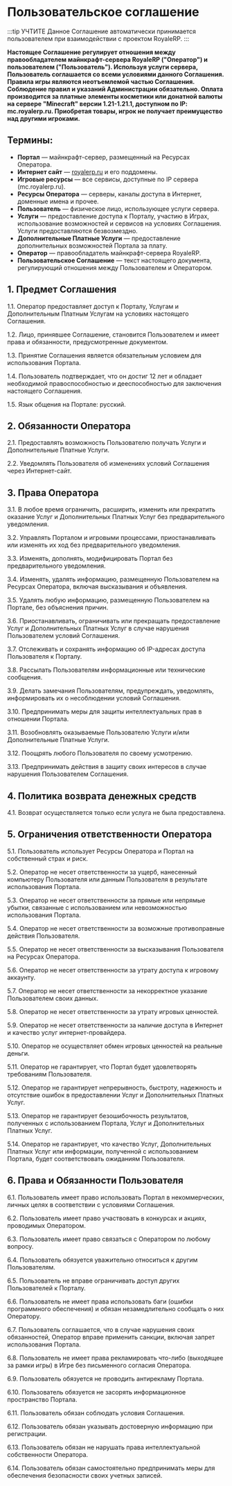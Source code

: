 # Пользовательское соглашение

:::tip УЧТИТЕ
Данное Соглашение автоматически принимается пользователем при взаимодействии с проектом RoyaleRP.
:::

**Настоящее Соглашение регулирует отношения между правообладателем майнкрафт-сервера RoyaleRP ("Оператор") и пользователем ("Пользователь").
Используя услуги сервера, Пользователь соглашается со всеми условиями данного Соглашения.
Правила игры являются неотъемлемой частью Соглашения. Соблюдение правил и указаний Администрации обязательно.
Оплата производится за платные элементы косметики или донатной валюты на сервере "Minecraft" версии 1.21-1.21.1, доступном по IP: mc.royalerp.ru. Приобретая товары, игрок не получает преимущество над другими игроками.**

## Термины:
- **Портал** — майнкрафт-сервер, размещенный на Ресурсах Оператора.
- **Интернет сайт** — [royalerp.ru](royalerp.ru) и его поддомены.
- **Игровые ресурсы** — все сервисы, доступные по IP сервера (mc.royalerp.ru).
- **Ресурсы Оператора** — серверы, каналы доступа в Интернет, доменные имена и прочее.
- **Пользователь** — физическое лицо, использующее услуги сервера.
- **Услуги** — предоставление доступа к Порталу, участию в Играх, использование возможностей и сервисов на условиях Соглашения. Услуги предоставляются безвозмездно.
- **Дополнительные Платные Услуги** — предоставление дополнительных возможностей Портала за плату.
- **Оператор** — правообладатель майнкрафт-сервера RoyaleRP.
- **Пользовательское Соглашение** — текст настоящего документа, регулирующий отношения между Пользователем и Оператором.


## 1. Предмет Соглашения

1.1. Оператор предоставляет доступ к Порталу, Услугам и Дополнительным Платным Услугам на условиях настоящего Соглашения. 

1.2. Лицо, принявшее Соглашение, становится Пользователем и имеет права и обязанности, предусмотренные документом. 

1.3. Принятие Соглашения является обязательным условием для использования Портала. 

1.4. Пользователь подтверждает, что он достиг 12 лет и обладает необходимой правоспособностью и дееспособностью для заключения настоящего Соглашения. 

1.5. Язык общения на Портале: русский.

## 2. Обязанности Оператора

2.1. Предоставлять возможность Пользователю получать Услуги и Дополнительные Платные Услуги.

2.2. Уведомлять Пользователя об изменениях условий Соглашения через Интернет-сайт.

## 3. Права Оператора

3.1. В любое время ограничить, расширить, изменить или прекратить оказание Услуг и Дополнительных Платных Услуг без предварительного уведомления. 

3.2. Управлять Порталом и игровыми процессами, приостанавливать или изменять их ход без предварительного уведомления. 

3.3. Изменять, дополнять, модифицировать Портал без предварительного уведомления. 

3.4. Изменять, удалять информацию, размещенную Пользователем на Ресурсах Оператора, включая высказывания и объявления. 

3.5. Удалять любую информацию, размещенную Пользователем на Портале, без объяснения причин. 

3.6. Приостанавливать, ограничивать или прекращать предоставление Услуг и Дополнительных Платных Услуг в случае нарушения Пользователем условий Соглашения. 

3.7. Отслеживать и сохранять информацию об IP-адресах доступа Пользователя к Порталу. 

3.8. Рассылать Пользователям информационные или технические сообщения. 

3.9. Делать замечания Пользователям, предупреждать, уведомлять, информировать их о несоблюдении условий Соглашения. 

3.10. Предпринимать меры для защиты интеллектуальных прав в отношении Портала. 

3.11. Возобновлять оказываемые Пользователю Услуги и/или Дополнительные Платные Услуги.

3.12. Поощрять любого Пользователя по своему усмотрению. 

3.13. Предпринимать действия в защиту своих интересов в случае нарушения Пользователем Соглашения.

## 4. Политика возврата денежных средств

4.1. Возврат осуществляется только если услуга не была предоставлена.

## 5. Ограничения ответственности Оператора

5.1. Пользователь использует Ресурсы Оператора и Портал на собственный страх и риск. 

5.2. Оператор не несет ответственности за ущерб, нанесенный компьютеру Пользователя или данным Пользователя в результате использования Портала. 

5.3. Оператор не несет ответственности за прямые или непрямые убытки, связанные с использованием или невозможностью использования Портала. 

5.4. Оператор не несет ответственности за возможные противоправные действия Пользователя. 

5.5. Оператор не несет ответственности за высказывания Пользователя на Ресурсах Оператора. 

5.6. Оператор не несет ответственности за утрату доступа к игровому аккаунту. 

5.7. Оператор не несет ответственности за некорректное указание Пользователем своих данных.

5.8. Оператор не несет ответственности за утрату игровых ценностей. 

5.9. Оператор не несет ответственности за наличие доступа в Интернет и качество услуг интернет-провайдера. 

5.10. Оператор не осуществляет обмен игровых ценностей на реальные деньги. 

5.11. Оператор не гарантирует, что Портал будет удовлетворять требованиям Пользователя. 

5.12. Оператор не гарантирует непрерывность, быстроту, надежность и отсутствие ошибок в предоставлении Услуг и Дополнительных Платных Услуг. 

5.13. Оператор не гарантирует безошибочность результатов, полученных с использованием Портала, Услуг и Дополнительных Платных Услуг. 

5.14. Оператор не гарантирует, что качество Услуг, Дополнительных Платных Услуг или информации, полученной с использованием Портала, будет соответствовать ожиданиям Пользователя.

## 6. Права и Обязанности Пользователя

6.1. Пользователь имеет право использовать Портал в некоммерческих, личных целях в соответствии с условиями Соглашения. 

6.2. Пользователь имеет право участвовать в конкурсах и акциях, проводимых Оператором. 

6.3. Пользователь имеет право связаться с Оператором по любому вопросу. 

6.4. Пользователь обязуется уважительно относиться к другим Пользователям. 

6.5. Пользователь не вправе ограничивать доступ других Пользователей к Порталу. 

6.6. Пользователь не имеет права использовать баги (ошибки программного обеспечения) и обязан незамедлительно сообщать о них Оператору. 

6.7. Пользователь соглашается, что в случае нарушения своих обязанностей, Оператор вправе применить санкции, включая запрет использования Портала. 

6.8. Пользователь не имеет права рекламировать что-либо (выходящее за рамки игры) в Игре без письменного согласия Оператора. 

6.9. Пользователь обязуется не проводить антирекламу Портала.

6.10. Пользователь обязуется не засорять информационное пространство Портала.
 
6.11. Пользователь обязан соблюдать условия Соглашения. 

6.12. Пользователь обязан указывать достоверную информацию при регистрации. 

6.13. Пользователь обязан не нарушать права интеллектуальной собственности Оператора. 

6.14. Пользователь обязан самостоятельно предпринимать меры для обеспечения безопасности своих учетных записей.